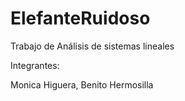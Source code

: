 # ElefanteRuidoso
Trabajo de Análisis de sistemas lineales

Integrantes:

Monica Higuera,
Benito Hermosilla
